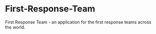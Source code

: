 # First-Response-Team
First Response Team - an application for the first response teams across the world.
